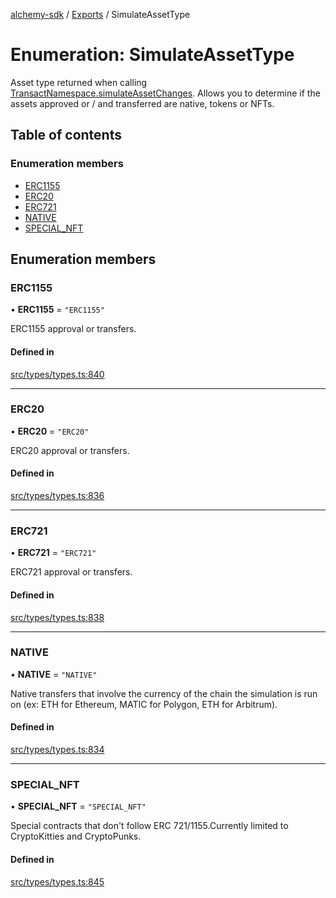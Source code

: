 [alchemy-sdk](../README.md) / [Exports](../modules.md) / SimulateAssetType

# Enumeration: SimulateAssetType

Asset type returned when calling [TransactNamespace.simulateAssetChanges](../classes/TransactNamespace.md#simulateassetchanges).
Allows you to determine if the assets approved or / and transferred are
native, tokens or NFTs.

## Table of contents

### Enumeration members

- [ERC1155](SimulateAssetType.md#erc1155)
- [ERC20](SimulateAssetType.md#erc20)
- [ERC721](SimulateAssetType.md#erc721)
- [NATIVE](SimulateAssetType.md#native)
- [SPECIAL\_NFT](SimulateAssetType.md#special_nft)

## Enumeration members

### ERC1155

• **ERC1155** = `"ERC1155"`

ERC1155 approval or transfers.

#### Defined in

[src/types/types.ts:840](https://github.com/stanleyjones/alchemy-sdk-js/blob/1bebd8bb/src/types/types.ts#L840)

___

### ERC20

• **ERC20** = `"ERC20"`

ERC20 approval or transfers.

#### Defined in

[src/types/types.ts:836](https://github.com/stanleyjones/alchemy-sdk-js/blob/1bebd8bb/src/types/types.ts#L836)

___

### ERC721

• **ERC721** = `"ERC721"`

ERC721 approval or transfers.

#### Defined in

[src/types/types.ts:838](https://github.com/stanleyjones/alchemy-sdk-js/blob/1bebd8bb/src/types/types.ts#L838)

___

### NATIVE

• **NATIVE** = `"NATIVE"`

Native transfers that involve the currency of the chain the simulation is
run on (ex: ETH for Ethereum, MATIC for Polygon, ETH for Arbitrum).

#### Defined in

[src/types/types.ts:834](https://github.com/stanleyjones/alchemy-sdk-js/blob/1bebd8bb/src/types/types.ts#L834)

___

### SPECIAL\_NFT

• **SPECIAL\_NFT** = `"SPECIAL_NFT"`

Special contracts that don't follow ERC 721/1155.Currently limited to
CryptoKitties and CryptoPunks.

#### Defined in

[src/types/types.ts:845](https://github.com/stanleyjones/alchemy-sdk-js/blob/1bebd8bb/src/types/types.ts#L845)
